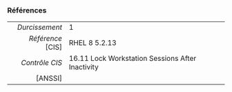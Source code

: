 ### Références

|                 |    |
|----------------:|:---|
|   *Durcissement*| 1 |
|*Référence* [CIS]| RHEL 8 5.2.13 |
|   *Contrôle CIS*| 16.11 Lock Workstation Sessions After Inactivity |
|          [ANSSI]|  |
